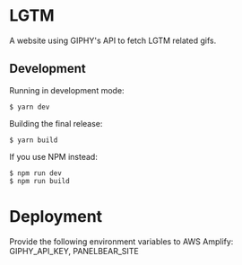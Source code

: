 # LGTM

A website using GIPHY's API to fetch LGTM related gifs.

## Development

Running in development mode:

    $ yarn dev

Building the final release:

    $ yarn build

If you use NPM instead:

    $ npm run dev
    $ npm run build

# Deployment

Provide the following environment variables to AWS Amplify: GIPHY_API_KEY, PANELBEAR_SITE
